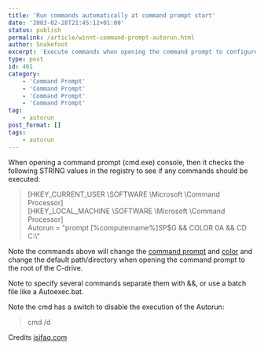 ```yaml
---
title: 'Run commands automatically at command prompt start'
date: '2003-02-28T21:45:12+01:00'
status: publish
permalink: /article/winnt-command-prompt-autorun.html
author: Snakefoot
excerpt: 'Execute commands when opening the command prompt to configure the command prompt or the environment.'
type: post
id: 461
category:
    - 'Command Prompt'
    - 'Command Prompt'
    - 'Command Prompt'
    - 'Command Prompt'
tag:
    - autorun
post_format: []
tags:
    - autorun
---
```

When opening a command prompt (cmd.exe) console, then it checks the following STRING values in the registry to see if any commands should be executed:

> \[HKEY\_CURRENT\_USER \\SOFTWARE \\Microsoft \\Command Processor\]  
>  \[HKEY\_LOCAL\_MACHINE \\SOFTWARE \\Microsoft \\Command Processor\]  
>  Autorun = "prompt \[%computername%\]$S$P$G &amp;&amp; COLOR 0A &amp;&amp; CD C:\\"

 Note the commands above will change the [command prompt](/article/winnt-command-prompt-style.html) and [color](/article/winnt-command-prompt-color.html) and change the default path/directory when opening the command prompt to the root of the C-drive.  
  
 Note to specify several commands separate them with &amp;&amp;, or use a batch file like a Autoexec.bat.  
  
 Note the cmd has a switch to disable the execution of the Autorun:
 > cmd /d

 Credits [jsifaq.com](http://jsifaq.com/)